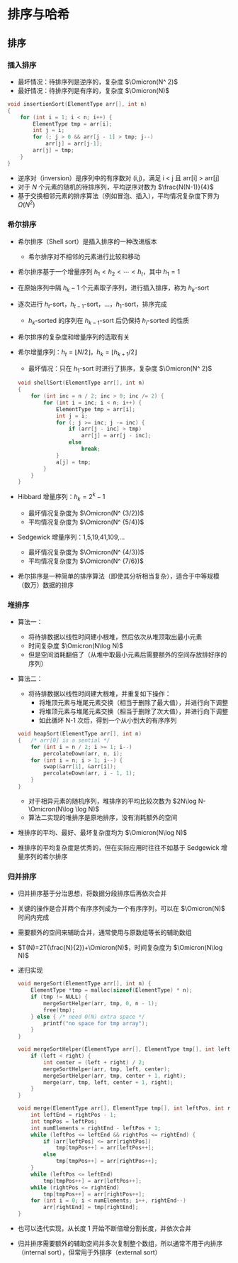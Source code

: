 # 排序与哈希

## 排序

### 插入排序

- 最坏情况：待排序列是逆序的，复杂度 $\Omicron(N^ 2)$
- 最好情况：待排序列是有序的，复杂度 $\Omicron(N)$

```c
void insertionSort(ElementType arr[], int n)
{
    for (int i = 1; i < n; i++) {
        ElementType tmp = arr[i];
        int j = i;
        for (; j > 0 && arr[j - 1] > tmp; j--)
            arr[j] = arr[j-1];
        arr[j] = tmp;
    }
}
```

- 逆序对（inversion）是序列中的有序数对 (i,j)，满足 i < j 且 arr[i] > arr[j]
- 对于 $N$ 个元素的随机的待排序列，平均逆序对数为 $\frac{N(N-1)}{4}$
- 基于交换相邻元素的排序算法（例如冒泡、插入），平均情况复杂度下界为 $\Omega(N^ 2)$

### 希尔排序

- 希尔排序（Shell sort）是插入排序的一种改进版本
    - 希尔排序对不相邻的元素进行比较和移动
- 希尔排序基于一个增量序列 $h_1<h_2<\cdots <h_t$，其中 $h_1 = 1$
- 在原始序列中隔 $h_k-1$ 个元素取子序列，进行插入排序，称为 $h_k$-sort
- 逐次进行 $h_t$-sort，$h_{t-1}$-sort，...，$h_1$-sort，排序完成
    - $h_k$-sorted 的序列在 $h_{k-1}$-sort 后仍保持 $h_i$-sorted 的性质
- 希尔排序的复杂度和增量序列的选取有关
- 希尔增量序列：$h_t=\lfloor N/2 \rfloor$，$h_k=\lfloor h_{k+1}/2 \rfloor$
    - 最坏情况：只在 $h_1$-sort 时进行了排序，复杂度 $\Omicron(N^ 2)$

    ```c
    void shellSort(ElementType arr[], int n)
    {
        for (int inc = n / 2; inc > 0; inc /= 2) {
            for (int i = inc; i < n; i++) {
                ElementType tmp = arr[i];
                int j = i;
                for (; j >= inc; j -= inc) {
                    if (arr[j - inc] > tmp)
                        arr[j] = arr[j - inc];
                    else
                        break;
                }
                a[j] = tmp;
            }
        }
    }
    ```

- Hibbard 增量序列：$h_k=2^ k-1$
    - 最坏情况复杂度为 $\Omicron(N^ {3/2})$
    - 平均情况复杂度为 $\Omicron(N^ {5/4})$
- Sedgewick 增量序列：1,5,19,41,109,...
    - 最坏情况复杂度为 $\Omicron(N^ {4/3})$
    - 平均情况复杂度为 $\Omicron(N^ {7/6})$
- 希尔排序是一种简单的排序算法（即使其分析相当复杂），适合于中等规模（数万）数据的排序

### 堆排序

- 算法一：
    - 将待排数据以线性时间建小根堆，然后依次从堆顶取出最小元素
    - 时间复杂度 $\Omicron(N\log N)$
    - 但是空间消耗翻倍了（从堆中取最小元素后需要额外的空间存放排好序的序列）
- 算法二：
    - 将待排数据以线性时间建大根堆，并重复如下操作：
        - 将堆顶元素与堆尾元素交换（相当于删除了最大值），并进行向下调整
        - 将堆顶元素与堆尾元素交换（相当于删除了次大值），并进行向下调整
        - 如此循环 N-1 次后，得到一个从小到大的有序序列
    
    ```c
    void heapSort(ElementType arr[], int n)
    {   /* arr[0] is a sential */
        for (int i = n / 2; i >= 1; i--)
            percolateDown(arr, n, i);
        for (int i = n; i > 1; i--) {
            swap(&arr[1], &arr[i]);
            percolateDown(arr, i - 1, 1);
        }
    }
    ```

    - 对于相异元素的随机序列，堆排序的平均比较次数为 $2N\log N-\Omicron(N\log \log N)$
    - 算法二实现的堆排序是原地排序，没有消耗额外的空间

- 堆排序的平均、最好、最坏复杂度均为 $\Omicron(N\log N)$
- 堆排序的平均复杂度是优秀的，但在实际应用时往往不如基于 Sedgewick 增量序列的希尔排序

### 归并排序

- 归并排序基于分治思想，将数据分段排序后再依次合并
- 关键的操作是合并两个有序序列成为一个有序序列，可以在 $\Omicron(N)$ 时间内完成
- 需要额外的空间来辅助合并，通常使用与原数组等长的辅助数组
- $T(N)=2T(\frac{N}{2})+\Omicron(N)$，时间复杂度为 $\Omicron(N\log N)$
- 递归实现

    ```c
    void mergeSort(ElementType arr[], int n) {
        ElementType *tmp = malloc(sizeof(ElementType) * n);
        if (tmp != NULL) {
            mergeSortHelper(arr, tmp, 0, n - 1);
            free(tmp);
        } else { /* need O(N) extra space */
            printf("no space for tmp array");
        }
    }

    void mergeSortHelper(ElementType arr[], ElementType tmp[], int left, int right) {
        if (left < right) {
            int center = (left + right) / 2;
            mergeSortHelper(arr, tmp, left, center);
            mergeSortHelper(arr, tmp, center + 1, right);
            merge(arr, tmp, left, center + 1, right);
        }
    }

    void merge(ElementType arr[], ElementType tmp[], int leftPos, int rightPos, int rightEnd) {
        int leftEnd = rightPos - 1;
        int tmpPos = leftPos;
        int numElements = rightEnd - leftPos + 1;
        while (leftPos <= leftEnd && rightPos <= rightEnd) {
            if (arr[leftPos] <= arr[rightPos])
                tmp[tmpPos++] = arr[leftPos++];
            else
                tmp[tmpPos++] = arr[rightPos++];
        }
        while (leftPos <= leftEnd)
            tmp[tmpPos++] = arr[leftPos++];
        while (rightPos <= rightEnd)
            tmp[tmpPos++] = arr[rightPos++];
        for (int i = 0; i < numElements; i++, rightEnd--)
            arr[rightEnd] = tmp[rightEnd];
    }
    ```

- 也可以迭代实现，从长度 1 开始不断倍增分割长度，并依次合并
- 归并排序需要额外的辅助空间并多次复制整个数组，所以通常不用于内排序（internal sort），但常用于外排序（external sort）